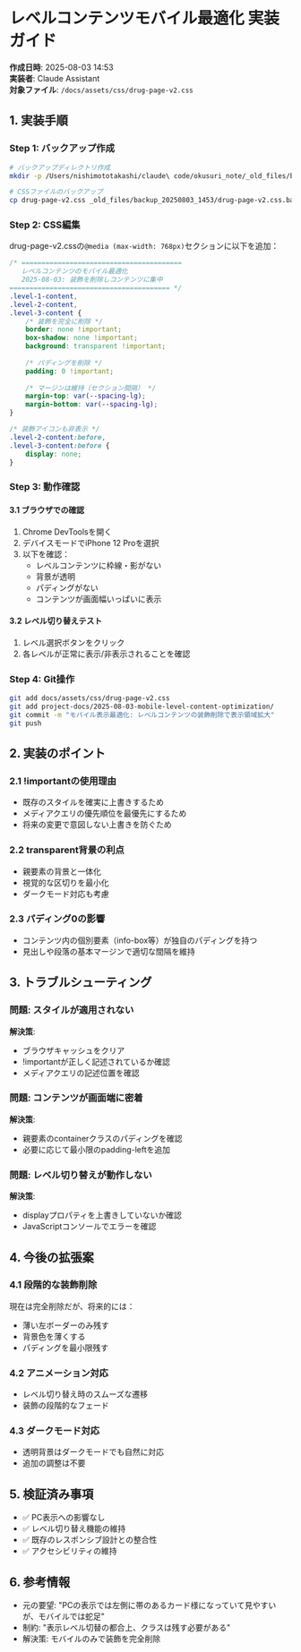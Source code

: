 # レベルコンテンツモバイル最適化 実装ガイド

**作成日時**: 2025-08-03 14:53  
**実装者**: Claude Assistant  
**対象ファイル**: `/docs/assets/css/drug-page-v2.css`

## 1. 実装手順

### Step 1: バックアップ作成
```bash
# バックアップディレクトリ作成
mkdir -p /Users/nishimototakashi/claude\ code/okusuri_note/_old_files/backup_20250803_1453/

# CSSファイルのバックアップ
cp drug-page-v2.css _old_files/backup_20250803_1453/drug-page-v2.css.backup
```

### Step 2: CSS編集
drug-page-v2.cssの`@media (max-width: 768px)`セクションに以下を追加：

```css
/* ========================================
   レベルコンテンツのモバイル最適化
   2025-08-03: 装飾を削除しコンテンツに集中
======================================== */
.level-1-content,
.level-2-content,
.level-3-content {
    /* 装飾を完全に削除 */
    border: none !important;
    box-shadow: none !important;
    background: transparent !important;
    
    /* パディングを削除 */
    padding: 0 !important;
    
    /* マージンは維持（セクション間隔） */
    margin-top: var(--spacing-lg);
    margin-bottom: var(--spacing-lg);
}

/* 装飾アイコンも非表示 */
.level-2-content:before,
.level-3-content:before {
    display: none;
}
```

### Step 3: 動作確認

#### 3.1 ブラウザでの確認
1. Chrome DevToolsを開く
2. デバイスモードでiPhone 12 Proを選択
3. 以下を確認：
   - レベルコンテンツに枠線・影がない
   - 背景が透明
   - パディングがない
   - コンテンツが画面幅いっぱいに表示

#### 3.2 レベル切り替えテスト
1. レベル選択ボタンをクリック
2. 各レベルが正常に表示/非表示されることを確認

### Step 4: Git操作
```bash
git add docs/assets/css/drug-page-v2.css
git add project-docs/2025-08-03-mobile-level-content-optimization/
git commit -m "モバイル表示最適化: レベルコンテンツの装飾削除で表示領域拡大"
git push
```

## 2. 実装のポイント

### 2.1 !importantの使用理由
- 既存のスタイルを確実に上書きするため
- メディアクエリの優先順位を最優先にするため
- 将来の変更で意図しない上書きを防ぐため

### 2.2 transparent背景の利点
- 親要素の背景と一体化
- 視覚的な区切りを最小化
- ダークモード対応も考慮

### 2.3 パディング0の影響
- コンテンツ内の個別要素（info-box等）が独自のパディングを持つ
- 見出しや段落の基本マージンで適切な間隔を維持

## 3. トラブルシューティング

### 問題: スタイルが適用されない
**解決策**: 
- ブラウザキャッシュをクリア
- !importantが正しく記述されているか確認
- メディアクエリの記述位置を確認

### 問題: コンテンツが画面端に密着
**解決策**:
- 親要素のcontainerクラスのパディングを確認
- 必要に応じて最小限のpadding-leftを追加

### 問題: レベル切り替えが動作しない
**解決策**:
- displayプロパティを上書きしていないか確認
- JavaScriptコンソールでエラーを確認

## 4. 今後の拡張案

### 4.1 段階的な装飾削除
現在は完全削除だが、将来的には：
- 薄い左ボーダーのみ残す
- 背景色を薄くする
- パディングを最小限残す

### 4.2 アニメーション対応
- レベル切り替え時のスムーズな遷移
- 装飾の段階的なフェード

### 4.3 ダークモード対応
- 透明背景はダークモードでも自然に対応
- 追加の調整は不要

## 5. 検証済み事項

- ✅ PC表示への影響なし
- ✅ レベル切り替え機能の維持
- ✅ 既存のレスポンシブ設計との整合性
- ✅ アクセシビリティの維持

## 6. 参考情報

- 元の要望: "PCの表示では左側に帯のあるカード様になっていて見やすいが、モバイルでは蛇足"
- 制約: "表示レベル切替の都合上、クラスは残す必要がある"
- 解決策: モバイルのみで装飾を完全削除